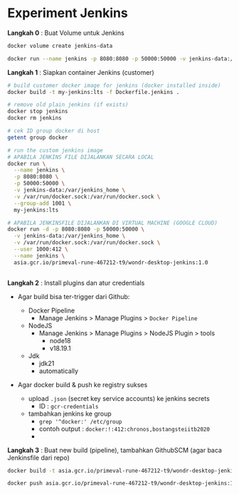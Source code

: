 # Experiment Jenkins

**Langkah 0** : Buat Volume untuk Jenkins

```bash
docker volume create jenkins-data

docker run --name jenkins -p 8080:8080 -p 50000:50000 -v jenkins-data:/var/jenkins_home jenkins/jenkins:lts
```

**Langkah 1** : Siapkan container Jenkins (customer)

```bash
# build customer docker image for jenkins (docker installed inside)
docker build -t my-jenkins:lts -f Dockerfile.jenkins .

# remove old plain jenkins (if exists)
docker stop jenkins
docker rm jenkins

# cek ID group docker di host
getent group docker

# run the custom jenkins image
# APABILA JENKINS FILE DIJALANKAN SECARA LOCAL
docker run \
  --name jenkins \
  -p 8080:8080 \
  -p 50000:50000 \
  -v jenkins-data:/var/jenkins_home \
  -v /var/run/docker.sock:/var/run/docker.sock \
  --group-add 1001 \
  my-jenkins:lts

# APABILA JENKINSFILE DIJALANKAN DI VIRTUAL MACHINE (GOOGLE CLOUD)
docker run -d -p 8080:8080 -p 50000:50000 \
  -v jenkins-data:/var/jenkins_home \
  -v /var/run/docker.sock:/var/run/docker.sock \
  --user 1000:412 \
  --name jenkins \
  asia.gcr.io/primeval-rune-467212-t9/wondr-desktop-jenkins:1.0
  
```

**Langkah 2** : Install plugins dan atur credentials

- Agar build bisa ter-trigger dari Github:
  - Docker Pipeline
    - Manage Jenkins > Manage Plugins > `Docker Pipeline`
  - NodeJS
    - Manage Jenkins > Manage Plugins > NodeJS Plugin > tools
      - node18
      - v18.19.1
  - Jdk
    - jdk21
    - automatically

- Agar docker build & push ke registry sukses
  - upload `.json` (secret key service accounts) ke jenkins secrets
    - ID : `gcr-credentials`
  - tambahkan jenkins ke group
    - `grep '^docker:' /etc/group`
    - contoh output : `docker:!:412:chronos,bostangsteiitb2020`
    - 

**Langkah 3** : Buat new build (pipeline), tambahkan GithubSCM (agar baca Jenkinsfile dari repo)

```bash
docker build -t asia.gcr.io/primeval-rune-467212-t9/wondr-desktop-jenkins:1.0 -f Dockerfile.jenkins .

docker push asia.gcr.io/primeval-rune-467212-t9/wondr-desktop-jenkins:1.0
```
